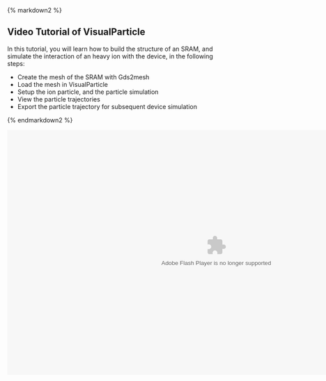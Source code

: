 <div class="box" >
{% markdown2 %}

Video Tutorial of VisualParticle
------------------------------

In this tutorial, you will learn how to build the structure of an SRAM,
and simulate the interaction of an heavy ion with the device,
in the following steps:

 * Create the mesh of the SRAM with Gds2mesh
 * Load the mesh in VisualParticle
 * Setup the ion particle, and the particle simulation
 * View the particle trajectories
 * Export the particle trajectory for subsequent device simulation

{% endmarkdown2 %}

<OBJECT classid="clsid:D27CDB6E-AE6D-11cf-96B8-444553540000" codebase="http://download.macromedia.com/pub/shockwave/cabs/flash/swflash.cab#version=9,0,0,28;" WIDTH="960" HEIGHT="564">
  <PARAM NAME="movie" VALUE="/static/media/vptkl/tut_vptkl_toolbar.swf" />
  <PARAM NAME="quality" VALUE="high" />
  <PARAM NAME="bgcolor" VALUE="#FFFFFF">
  <param name="allowFullScreen" value="true" >
  <EMBED src="/static/media/vptkl/tut_vptkl_toolbar.swf" allowfullscreen="true" quality="high" bgcolor="#FFFFFF"  WIDTH="960" HEIGHT="564" TYPE="application/x-shockwave-flash" PLUGINSPAGE="http://www.macromedia.com/shockwave/download/index.cgi?P1_Prod_Version=ShockwaveFlash"></EMBED>
</OBJECT>

</div>

